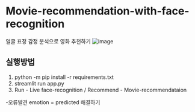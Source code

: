 # Movie-recommendation-with-face-recognition
얼굴 표정 감정 분석으로 영화 추천하기
![image](https://user-images.githubusercontent.com/74692845/132139333-ecc274f6-7d9d-474d-9f74-d51a614ebd20.png)

## 실행방법
1. python -m pip install -r requirements.txt
2. streamlit run app.py
3. Run - Live face-recognition / Recommend - Movie-recommendataion


-오류발견
emotion = predicted 해결하기
